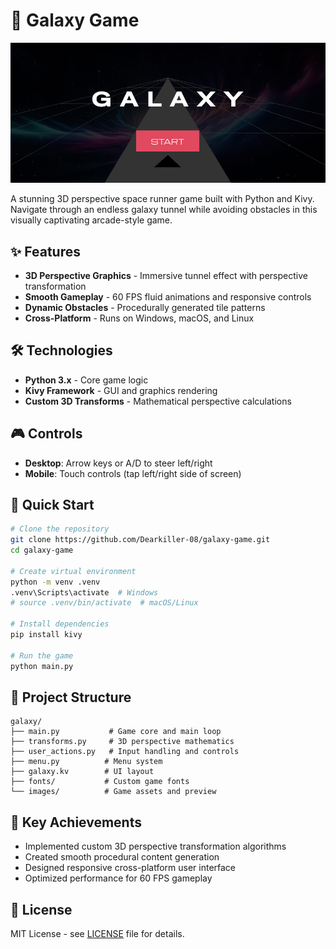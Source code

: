 # 🚀 Galaxy Game

![Galaxy Game Preview](images/game-preview.png)

A stunning 3D perspective space runner game built with Python and Kivy. Navigate through an endless galaxy tunnel while avoiding obstacles in this visually captivating arcade-style game.

## ✨ Features

- **3D Perspective Graphics** - Immersive tunnel effect with perspective transformation
- **Smooth Gameplay** - 60 FPS fluid animations and responsive controls
- **Dynamic Obstacles** - Procedurally generated tile patterns
- **Cross-Platform** - Runs on Windows, macOS, and Linux

## 🛠️ Technologies

- **Python 3.x** - Core game logic
- **Kivy Framework** - GUI and graphics rendering
- **Custom 3D Transforms** - Mathematical perspective calculations

## 🎮 Controls

- **Desktop**: Arrow keys or A/D to steer left/right
- **Mobile**: Touch controls (tap left/right side of screen)

## 🚀 Quick Start

```bash
# Clone the repository
git clone https://github.com/Dearkiller-08/galaxy-game.git
cd galaxy-game

# Create virtual environment
python -m venv .venv
.venv\Scripts\activate  # Windows
# source .venv/bin/activate  # macOS/Linux

# Install dependencies
pip install kivy

# Run the game
python main.py
```

## 📂 Project Structure

```
galaxy/
├── main.py           # Game core and main loop
├── transforms.py     # 3D perspective mathematics
├── user_actions.py   # Input handling and controls
├── menu.py          # Menu system
├── galaxy.kv        # UI layout
├── fonts/           # Custom game fonts
└── images/          # Game assets and preview
```

## 🎯 Key Achievements

- Implemented custom 3D perspective transformation algorithms
- Created smooth procedural content generation
- Designed responsive cross-platform user interface
- Optimized performance for 60 FPS gameplay

## 📄 License

MIT License - see [LICENSE](LICENSE) file for details.
